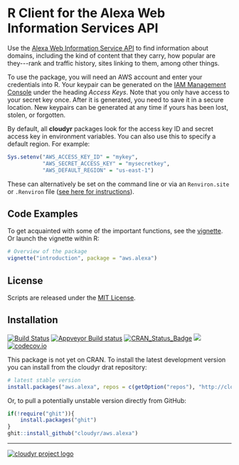# R Client for the Alexa Web Information Services API

Use the [Alexa Web Information Service API](https://docs.aws.amazon.com/AlexaWebInfoService/latest/) to find information about domains, including the kind of content that they carry, how popular are they---rank and traffic history, sites linking to them, among other things.

To use the package, you will need an AWS account and enter your credentials into R. Your keypair can be generated on the [IAM Management Console](https://aws.amazon.com/) under the heading *Access Keys*. Note that you only have access to your secret key once. After it is generated, you need to save it in a secure location. New keypairs can be generated at any time if yours has been lost, stolen, or forgotten.

By default, all **cloudyr** packages look for the access key ID and secret access key in environment variables. You can also use this to specify a default region. For example:

```R
Sys.setenv("AWS_ACCESS_KEY_ID" = "mykey",
           "AWS_SECRET_ACCESS_KEY" = "mysecretkey",
           "AWS_DEFAULT_REGION" = "us-east-1")
```

These can alternatively be set on the command line or via an `Renviron.site` or `.Renviron` file ([see here for instructions](https://cran.r-project.org/package=httr/vignettes/api-packages.html)).

## Code Examples

To get acquainted with some of the important functions, see the [vignette](vignettes/overview.md). Or launch the vignette within R:

```r
# Overview of the package
vignette("introduction", package = "aws.alexa")
```

## License

Scripts are released under the [MIT License](https://opensource.org/licenses/MIT).

## Installation

[![Build Status](https://travis-ci.org/cloudyr/aws.alexa.svg?branch=master)](https://travis-ci.org/cloudyr/aws.alexa)
[![Appveyor Build status](https://ci.appveyor.com/api/projects/status/yh856e6cv7uucaj2?svg=true)](https://ci.appveyor.com/project/cloudyr/aws.alexa)
[![CRAN_Status_Badge](https://www.r-pkg.org/badges/version/aws.alexa)](https://cran.r-project.org/package=aws.alexa)
![](https://cranlogs.r-pkg.org/badges/grand-total/aws.alexa)
[![codecov.io](https://codecov.io/github/cloudyr/aws.alexa/coverage.svg?branch=master)](https://codecov.io/github/cloudyr/aws.alexa?branch=master)

This package is not yet on CRAN. To install the latest development version you can install from the cloudyr drat repository:

```R
# latest stable version
install.packages("aws.alexa", repos = c(getOption("repos"), "http://cloudyr.github.io/drat"))
```

Or, to pull a potentially unstable version directly from GitHub:

```R
if(!require("ghit")){
    install.packages("ghit")
}
ghit::install_github("cloudyr/aws.alexa")
```


---
[![cloudyr project logo](http://i.imgur.com/JHS98Y7.png)](https://github.com/cloudyr)

